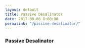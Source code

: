 ```yaml
---
layout: default
title: Passive Desalinator
date: 2017-09-06 8:00:00
permalink: "/passive-desalinator/"
---
```


<section class="portfolio-page" style="background-image: url(/assets/img/portfolio/passive-desalinator/background.jpg);">

<div class="portfolio-content" markdown="1">

### Passive Desalinator



</div>

</section>